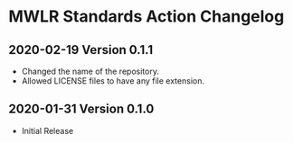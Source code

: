 # MWLR Standards Action Changelog

## 2020-02-19 Version 0.1.1

- Changed the name of the repository.
- Allowed LICENSE files to have any file extension.

## 2020-01-31 Version 0.1.0

- Initial Release

